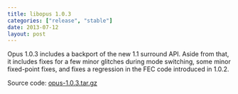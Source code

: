```yaml
---
title: libopus 1.0.3
categories: ["release", "stable"]
date: 2013-07-12
layout: post
---
```


Opus 1.0.3 includes a backport of the new 1.1 surround API. Aside from that, it includes fixes
for a few minor glitches during mode switching, some minor fixed-point fixes, and fixes a
regression in the FEC code introduced in 1.0.2.

Source code: [opus-1.0.3.tar.gz](http://downloads.xiph.org/releases/opus/opus-1.0.3.tar.gz)
